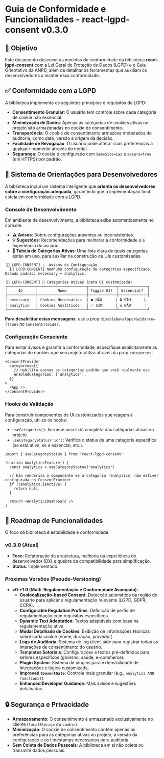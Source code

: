 # Guia de Conformidade e Funcionalidades - react-lgpd-consent v0.3.0

## 📜 Objetivo

Este documento descreve as medidas de conformidade da biblioteca **react-lgpd-consent** com a Lei Geral de Proteção de Dados (LGPD) e o Guia Orientativo da ANPD, além de detalhar as ferramentas que auxiliam os desenvolvedores a manter essa conformidade.

## ✅ Conformidade com a LGPD

A biblioteca implementa os seguintes princípios e requisitos da LGPD:

- **Consentimento Granular**: O usuário tem controle sobre cada categoria de cookie não essencial.
- **Minimização de Dados**: Apenas as categorias de cookies ativas no projeto são armazenadas no cookie de consentimento.
- **Transparência**: O cookie de consentimento armazena metadados de auditoria, como data, versão e origem da decisão.
- **Facilidade de Revogação**: O usuário pode alterar suas preferências a qualquer momento através do modal.
- **Segurança**: O cookie é configurado com `SameSite=Lax` e `secure=true` (em HTTPS) por padrão.

## 🧠 Sistema de Orientações para Desenvolvedores

A biblioteca inclui um sistema inteligente que **orienta os desenvolvedores sobre a configuração adequada**, garantindo que a implementação final esteja em conformidade com a LGPD.

### Console de Desenvolvimento

Em ambiente de desenvolvimento, a biblioteca exibe automaticamente no console:

- **⚠️ Avisos**: Sobre configurações ausentes ou inconsistentes.
- **💡 Sugestões**: Recomendações para melhorar a conformidade e a experiência do usuário.
- **🔧 Tabela de Categorias Ativas**: Uma lista clara de quais categorias estão em uso, para auxiliar na construção de UIs customizadas.

```
[🍪 LGPD-CONSENT] ⚠️  Avisos de Configuração
  [🍪 LGPD-CONSENT] Nenhuma configuração de categorias especificada. Usando padrão: necessary + analytics.

[🍪 LGPD-CONSENT] 🔧 Categorias Ativas (para UI customizada)
┌─────────────┬──────────────────────┬─────────────┬─────────────┐
│     ID      │         Nome         │ Toggle UI?  │ Essencial?  │
├─────────────┼──────────────────────┼─────────────┼─────────────┤
│ necessary   │ Cookies Necessários  │ ❌ NÃO      │ 🔒 SIM      │
│ analytics   │ Cookies Analíticos   │ ✅ SIM      │ ⚙️ NÃO      │
└─────────────┴──────────────────────┴─────────────┴─────────────┘
```

**Para desabilitar estas mensagens**, use a prop `disableDeveloperGuidance={true}` no `ConsentProvider`.

### Configuração Consciente

Para evitar avisos e garantir a conformidade, especifique explicitamente as categorias de cookies que seu projeto utiliza através da prop `categories`:

```tsx
<ConsentProvider
  categories={{
    // Habilita apenas as categorias padrão que você realmente usa
    enabledCategories: ['analytics'],
  }}
>
  <App />
</ConsentProvider>
```

### Hooks de Validação

Para construir componentes de UI customizados que reagem à configuração, utilize os hooks:

- `useCategories()`: Fornece uma lista completa das categorias ativas no projeto.
- `useCategoryStatus('id')`: Verifica o status de uma categoria específica (se está ativa, se é essencial, etc.).

```tsx
import { useCategoryStatus } from 'react-lgpd-consent'

function AnalyticsFeature() {
  const analytics = useCategoryStatus('analytics')

  // Não renderiza o componente se a categoria 'analytics' não estiver configurada no ConsentProvider
  if (!analytics.isActive) {
    return null
  }

  return <AnalyticsDashboard />
}
```

## 🚀 Roadmap de Funcionalidades

O foco da biblioteca é estabilidade e conformidade.

### v0.3.0 (Atual)

- **Foco**: Refatoração da arquitetura, melhoria da experiência do desenvolvedor (DX) e quebra de compatibilidade para simplificação.
- **Status**: Implementado.

### Próximas Versões (Pseudo-Versioning)

- **v0.+1.0 (Multi-Regulamentação e Conformidade Avançada)**:
  - **Geolocalização-based Consent**: Detecção automática da região do usuário para aplicar a regulamentação relevante (LGPD, GDPR, CCPA).
  - **Configurable Regulation Profiles**: Definição de perfis de regulamentação com requisitos específicos.
  - **Dynamic Text Adaptation**: Textos adaptáveis com base na regulamentação ativa.
  - **Modal Detalhado de Cookies**: Exibição de informações técnicas sobre cada cookie (nome, duração, provedor).
  - **Logs de Auditoria**: Sistema de log client-side para registrar todas as interações de consentimento do usuário.
  - **Templates Setoriais**: Configurações e textos pré-definidos para setores específicos (governo, saúde, e-commerce).
  - **Plugin System**: Sistema de plugins para extensibilidade de integrações e lógica customizada.
  - **Improved `ConsentGate`**: Controle mais granular (e.g., `analytics AND functional`).
  - **Enhanced Developer Guidance**: Mais avisos e sugestões detalhadas.

## 🔒 Segurança e Privacidade

- **Armazenamento**: O consentimento é armazenado exclusivamente no cliente (`localStorage` ou `cookie`).
- **Minimização**: O cookie de consentimento contém apenas as preferências para as categorias ativas no projeto, a versão da configuração e os timestamps necessários para auditoria.
- **Sem Coleta de Dados Pessoais**: A biblioteca em si não coleta ou transmite dados pessoais.
